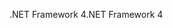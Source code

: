 <span data-ttu-id="4b961-101">.NET Framework 4</span><span class="sxs-lookup"><span data-stu-id="4b961-101">.NET Framework 4</span></span>